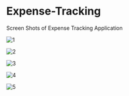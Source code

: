 ﻿# Expense-Tracking

Screen Shots of Expense Tracking Application 
 
![1](https://github.com/sanjana19991118/Expense-Tracking/assets/69705801/5b3ce46f-8843-4eaa-8c36-067e84c9751a)

![2](https://github.com/sanjana19991118/Expense-Tracking/assets/69705801/ebb4d654-e783-4e83-b7a6-3a3fb4985187)

![3](https://github.com/sanjana19991118/Expense-Tracking/assets/69705801/8d120482-dbcf-48f7-b332-288d491f8d94)

![4](https://github.com/sanjana19991118/Expense-Tracking/assets/69705801/2ec70c67-168b-4c7f-9af9-20efedc92226)

![5](https://github.com/sanjana19991118/Expense-Tracking/assets/69705801/876f0a47-5fd8-4b4d-939d-34c829739acb)
